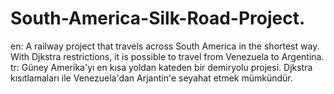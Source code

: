 # South-America-Silk-Road-Project.
en:
A railway project that travels across South America in the shortest way. With Djkstra restrictions, it is possible to travel from Venezuela to Argentina.
tr:
Güney Amerika'yı en kısa yoldan kateden bir demiryolu projesi. Djkstra kısıtlamaları ile Venezuela'dan Arjantin'e seyahat etmek mümkündür.
